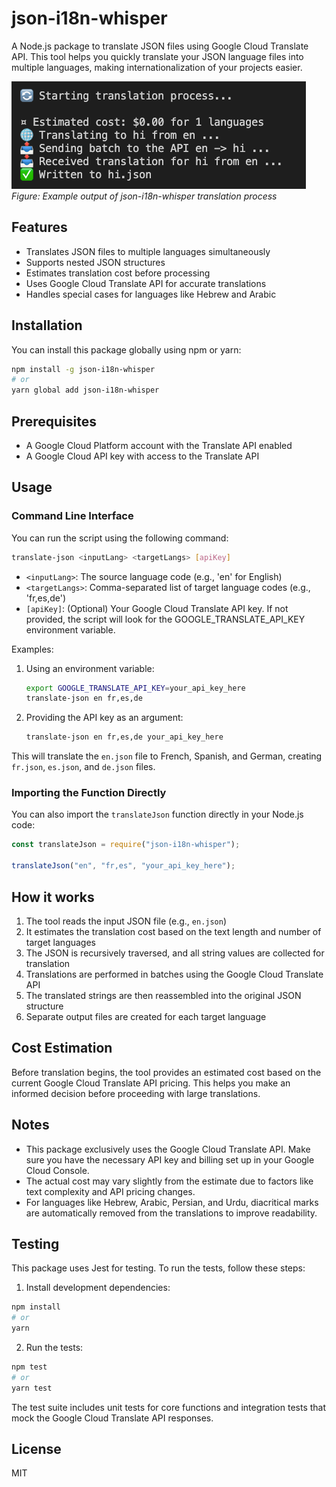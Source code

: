 # json-i18n-whisper

A Node.js package to translate JSON files using Google Cloud Translate API. This tool helps you quickly translate your JSON language files into multiple languages, making internationalization of your projects easier.

![Translation Process](./sample/translation-process.png)
_Figure: Example output of json-i18n-whisper translation process_

## Features

- Translates JSON files to multiple languages simultaneously
- Supports nested JSON structures
- Estimates translation cost before processing
- Uses Google Cloud Translate API for accurate translations
- Handles special cases for languages like Hebrew and Arabic

## Installation

You can install this package globally using npm or yarn:

```bash
npm install -g json-i18n-whisper
# or
yarn global add json-i18n-whisper
```

## Prerequisites

- A Google Cloud Platform account with the Translate API enabled
- A Google Cloud API key with access to the Translate API

## Usage

### Command Line Interface

You can run the script using the following command:

```bash
translate-json <inputLang> <targetLangs> [apiKey]
```

- `<inputLang>`: The source language code (e.g., 'en' for English)
- `<targetLangs>`: Comma-separated list of target language codes (e.g., 'fr,es,de')
- `[apiKey]`: (Optional) Your Google Cloud Translate API key. If not provided, the script will look for the GOOGLE_TRANSLATE_API_KEY environment variable.

Examples:

1. Using an environment variable:

   ```bash
   export GOOGLE_TRANSLATE_API_KEY=your_api_key_here
   translate-json en fr,es,de
   ```

2. Providing the API key as an argument:
   ```bash
   translate-json en fr,es,de your_api_key_here
   ```

This will translate the `en.json` file to French, Spanish, and German, creating `fr.json`, `es.json`, and `de.json` files.

### Importing the Function Directly

You can also import the `translateJson` function directly in your Node.js code:

```javascript
const translateJson = require("json-i18n-whisper");

translateJson("en", "fr,es", "your_api_key_here");
```

## How it works

1. The tool reads the input JSON file (e.g., `en.json`)
2. It estimates the translation cost based on the text length and number of target languages
3. The JSON is recursively traversed, and all string values are collected for translation
4. Translations are performed in batches using the Google Cloud Translate API
5. The translated strings are then reassembled into the original JSON structure
6. Separate output files are created for each target language

## Cost Estimation

Before translation begins, the tool provides an estimated cost based on the current Google Cloud Translate API pricing. This helps you make an informed decision before proceeding with large translations.

## Notes

- This package exclusively uses the Google Cloud Translate API. Make sure you have the necessary API key and billing set up in your Google Cloud Console.
- The actual cost may vary slightly from the estimate due to factors like text complexity and API pricing changes.
- For languages like Hebrew, Arabic, Persian, and Urdu, diacritical marks are automatically removed from the translations to improve readability.

## Testing

This package uses Jest for testing. To run the tests, follow these steps:

1. Install development dependencies:

```bash
npm install
# or
yarn
```

2. Run the tests:

```bash
npm test
# or
yarn test
```

The test suite includes unit tests for core functions and integration tests that mock the Google Cloud Translate API responses.

## License

MIT
